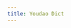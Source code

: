 ```yaml
---
title: Youdao Dict
---
```


<script>
    if (/(x64|WOW64)/i.test(navigator.userAgent)) {
        window.location.href = "http://cidian.youdao.com/download/YoudaoDict.exe";
    }
    if (/(x86_64)/i.test(navigator.userAgent)) {
        window.location.href = "http://cidian.youdao.com/download/YoudaoDict.exe";
    }
    if (/(Macintosh)/i.test(navigator.userAgent)) {
        window.location.href = "http://codown.youdao.com/cidian/download/MacDict.dmg";
    }
    if (/(iPhone|iPod)/i.test(navigator.userAgent)) {
        window.location.href = "https://itunes.apple.com/cn/app/id353115739";
    }
    if (/(iPad)/i.test(navigator.userAgent)) {
        window.location.href = "https://itunes.apple.com/cn/app/id388358640";
    }
    if (/(Android)/i.test(navigator.userAgent)) {
        disableAndroid();   
    }
</script>
